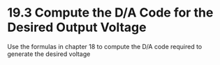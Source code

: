 # 19.3 Compute the D/A Code for the Desired Output Voltage

Use the formulas in chapter 18 to compute the D/A code required to generate the desired voltage

